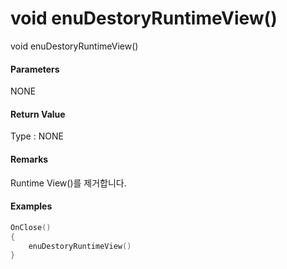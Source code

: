 # void enuDestoryRuntimeView\(\)

void enuDestoryRuntimeView\(\)

#### Parameters

NONE

#### Return Value

Type : NONE

#### Remarks

Runtime View\(\)를 제거합니다.

#### Examples

```cpp
OnClose()
{
    enuDestoryRuntimeView()
}
```



